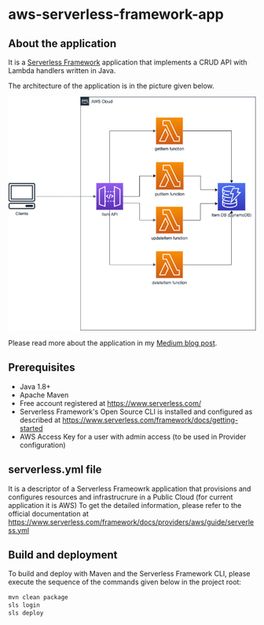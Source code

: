 # aws-serverless-framework-app

## About the application
It is a [Serverless Framework](https://www.serverless.com/) application that implements a CRUD API with Lambda handlers written in Java.

The architecture of the application is in the picture given below.

![Architecture](assets/Architecture.png)

Please read more about the application in my [Medium blog post](https://medium.com/@rostyslav.myronenko/the-serverless-framework-for-an-aws-serverless-java-application-42beba675283).

## Prerequisites
- Java 1.8+
- Apache Maven
- Free account registered at https://www.serverless.com/
- Serverless Framework's Open Source CLI is installed and configured as described at https://www.serverless.com/framework/docs/getting-started
- AWS Access Key for a user with admin access (to be used in Provider configuration)

## serverless.yml file
It is a descriptor of a Serverless Frameowrk application that provisions and configures resources and infrastrucrure in a Public Cloud (for current application it is AWS)
To get the detailed information, please refer to the official documentation at https://www.serverless.com/framework/docs/providers/aws/guide/serverless.yml

## Build and deployment

To build and deploy with Maven and the Serverless Framework CLI, please execute the sequence of the commands given below in the project root:
```
mvn clean package
sls login
sls deploy
```
